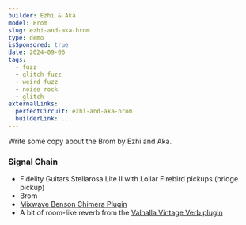```yaml
---
builder: Ezhi & Aka
model: Brom
slug: ezhi-and-aka-brom
type: demo
isSponsored: true
date: 2024-09-06
tags:
  - fuzz
  - glitch fuzz
  - weird fuzz
  - noise rock
  - glitch
externalLinks:
  perfectCircuit: ezhi-and-aka-brom
  builderLink: ...
---
```


Write some copy about the Brom by Ezhi and Aka.

### Signal Chain

- Fidelity Guitars Stellarosa Lite II with Lollar Firebird pickups (bridge pickup)
- Brom
- [Mixwave Benson Chimera Plugin](https://www.mixwave.net/products/benson-chimera)
- A bit of room-like reverb from the [Valhalla Vintage Verb plugin](https://valhalladsp.com/shop/reverb/valhalla-vintage-verb/)
